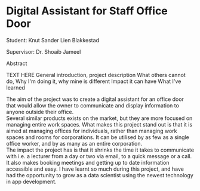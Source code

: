 # Digital Assistant for Staff Office Door

Student: Knut Sander Lien Blakkestad

Supervisor: Dr. Shoaib Jameel

Abstract

TEXT HERE
General introduction, project description
What others cannot do,
Why I'm doing it, why mine is different
Impact it can have
What I've learned

The aim of the project was to create a digital assistant for an office door that would allow the owner to communicate and display information to anyone outside their office.  
Several similar products exists on the market, but they are more focused on managing entire work spaces.
What makes this project stand out is that it is aimed at managing offices for individuals, rather than managing work spaces and rooms for corporations.
It can be utilised by as few as a single office worker, and by as many as an entire corporation.  
The impact the project has is that it shrinks the time it takes to communicate with i.e. a lecturer from a day or two via email, to a quick message or a call.
It also makes booking meetings and getting up to date information accessible and easy.
I have learnt so much during this project, and have had the opportunity to grow as a data scientist using the newest technology in app development.